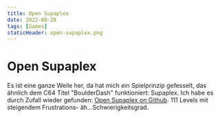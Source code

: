 ```yaml
---
title: Open Supaplex
date: 2022-08-28
tags: [Games]
staticHeader: open-supaplex.png
---
```


# Open Supaplex

Es ist eine ganze Weile her, da hat mich ein Spielprinzip gefesselt, das ähnlich dem C64 Titel "BoulderDash" funktioniert: Supaplex. Ich habe es durch Zufall wieder gefunden: [Open Supaplex on Github](https://github.com/sergiou87/open-supaplex "Open Supaplex"). 111 Levels mit steigendem Frustrations- äh...Schwierigkeitsgrad.
